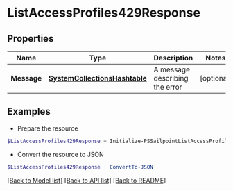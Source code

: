 # ListAccessProfiles429Response
## Properties

Name | Type | Description | Notes
------------ | ------------- | ------------- | -------------
**Message** | [**SystemCollectionsHashtable**](.md) | A message describing the error | [optional] 

## Examples

- Prepare the resource
```powershell
$ListAccessProfiles429Response = Initialize-PSSailpointListAccessProfiles429Response  -Message  Rate Limit Exceeded 
```

- Convert the resource to JSON
```powershell
$ListAccessProfiles429Response | ConvertTo-JSON
```

[[Back to Model list]](../README.md#documentation-for-models) [[Back to API list]](../README.md#documentation-for-api-endpoints) [[Back to README]](../README.md)

